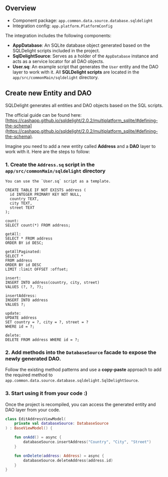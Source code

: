 ## Overview

- Component package: `app.common.data.source.database.sqldelight`
- Integration config: `app.platform.PlatformConfig`

The integration includes the following components:

- **AppDatabase**: An SQLite database object generated based on the SQLDelight scripts included in the project.
- **SqlDelightSource**: Serves as a holder of the `AppDatabase` instance and acts as a service locator for all DAO objects.
- **User.sq**: An example script that generates the `User` entity and the DAO layer to work with it. All **SQLDelight scripts** are located in the `app/src/commonMain/sqldelight` directory.

## Create new Entity and DAO

SQLDelight generates all entities and DAO objects based on the SQL scripts.

The official guide can be found here: [https://cashapp.github.io/sqldelight/2.0.2/multiplatform_sqlite/#defining-the-schema](https://cashapp.github.io/sqldelight/2.0.2/multiplatform_sqlite/#defining-the-schema).

Imagine you need to add a new entity called **Address** and a **DAO** layer to work with it. Here are the steps to follow:

### 1. Create the `Address.sq` script in the `app/src/commonMain/sqldelight` directory

```
You can use the `User.sq` script as a template.
```

```sqldelight
CREATE TABLE IF NOT EXISTS address (
  id INTEGER PRIMARY KEY NOT NULL,
  country TEXT,
  city TEXT,
  street TEXT
);

count:
SELECT count(*) FROM address;

getAll:
SELECT * FROM address
ORDER BY id DESC;

getAllPaginated:
SELECT *
FROM address
ORDER BY id DESC
LIMIT :limit OFFSET :offset;

insert:
INSERT INTO address(country, city, street)
VALUES (?, ?, ?);

insertAddress:
INSERT INTO address
VALUES ?;

update:
UPDATE address
SET country = ?, city = ?, street = ?
WHERE id = ?;

delete:
DELETE FROM address WHERE id = ?;
```

### 2. Add methods into the `DatabaseSource` facade to expose the newly generated DAO.

Follow the existing method patterns and use a **copy-paste** approach to add the required method to `app.common.data.source.database.sqldelight.SqlDelightSource`. 

### 3. Start using it from your code :)

Once the project is recompiled, you can access the generated entity and DAO layer from your code.

```kotlin
class EditAddressViewModel(
    private val databaseSource: DatabaseSource
) : BaseViewModel() {

    fun onAdd() = async {
        databaseSource.insertAddress("Country", "City", "Street")
    }

    fun onDelete(address: Address) = async {
        databaseSource.deleteAddress(address.id)
    }
}
```
